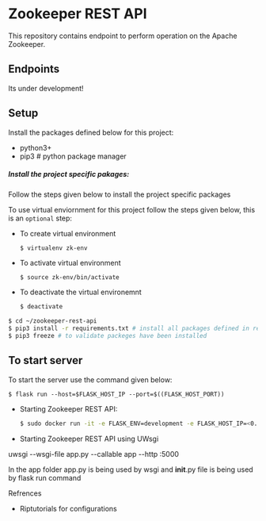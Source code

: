 # Zookeeper REST API
This repository contains endpoint to perform operation on the Apache Zookeeper.

## Endpoints
Its under development!

## Setup 

Install the packages defined below for this project:

- python3+  
- pip3 # python package manager

##### Install the project specific pakages:

Follow the steps given below to install the project specific packages

To use virtual enviornment for this project follow the steps given below, this is an `optional` step:

* To create virtual environment
  ```sh
  $ virtualenv zk-env
  ```
* To activate virtual environment
  ```
  $ source zk-env/bin/activate
  ```
* To deactivate the virtual environemnt
  ```sh
  $ deactivate
  ```

```sh
$ cd ~/zookeeper-rest-api
$ pip3 install -r requirements.txt # install all packages defined in requirenments.txt file
$ pip3 freeze # to validate packeges have been installed 
```

## To start server

To start the server use the command given below:

```
$ flask run --host=$FLASK_HOST_IP --port=$((FLASK_HOST_PORT))
```

* Starting Zookeeper REST API:
  ```bash
  $ sudo docker run -it -e FLASK_ENV=development -e FLASK_HOST_IP=<0.0.0.0> -e FLASK_HOST_PORT=<5000>  -e ZOOKEEPER_IP=<zookeeper-ip> -e ZOOKEEPER_PORT=<zookeeper-port> -p 5000:5000  -d zookeeper-rest-api
  ```


* Starting Zookeeper REST API using UWsgi

uwsgi --wsgi-file app.py --callable app --http :5000

In the app folder app.py is being used by wsgi and __init__.py file is being used by flask run command


Refrences

* Riptutorials for configurations

